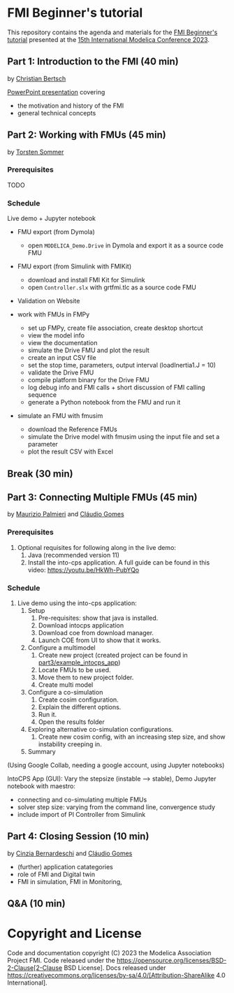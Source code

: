 # FMI Beginner's tutorial

This repository contains the agenda and materials for the [FMI Beginner's tutorial](https://www.conftool.com/modelica2023/index.php?page=browseSessions&form_session=5) presented at the [15th International Modelica Conference 2023](https://2023.international.conference.modelica.org/).

## Part 1: Introduction to the FMI (40 min)

by [Christian Bertsch](https://github.com/chrbertsch)

[PowerPoint presentation](part1/Introduction-to-FMI.pptx) covering

- the motivation and history of the FMI
- general technical concepts

## Part 2: Working with FMUs (45 min)

by [Torsten Sommer](https://github.com/t-sommer)

### Prerequisites

TODO

### Schedule

Live demo + Jupyter notebook

- FMU export (from Dymola)
  - open `MODELICA_Demo.Drive` in Dymola and export it as a source code FMU

- FMU export (from Simulink with FMIKit)
  - download and install FMI Kit for Simulink
  - open `Controller.slx` with grtfmi.tlc as a source code FMU

- Validation on Website

- work with FMUs in FMPy
  - set up FMPy, create file association, create desktop shortcut
  - view the model info
  - view the documentation
  - simulate the Drive FMU and plot the result
  - create an input CSV file
  - set the stop time, parameters, output interval (loadInertia1.J = 10)
  - validate the Drive FMU 
  - compile platform binary for the Drive FMU
  - log debug info and FMI calls + short discussion of FMI calling sequence
  - generate a Python notebook from the FMU and run it

- simulate an FMU with fmusim
  - download the Reference FMUs
  - simulate the Drive model with fmusim using the input file and set a parameter
  - plot the result CSV with Excel

## Break (30 min)

## Part 3: Connecting Multiple FMUs (45 min)

by [Maurizio Palmieri](https://github.com/mapalmieri) and [Cláudio Gomes](https://github.com/clagms)

### Prerequisites

1. Optional requisites for following along in the live demo:
   1. Java (recommended version 11)
   2. Install the into-cps application. A full guide can be found in this video: https://youtu.be/HkWh-PubYQo

### Schedule

1. Live demo using the into-cps application:
   1. Setup
      1. Pre-requisites: show that java is installed.
      2. Download intocps application
      3. Download coe from download manager.
      4. Launch COE from UI to show that it works.
   2. Configure a multimodel
      1. Create new project (created project can be found in [part3/example_intocps_app](part3/example_intocps_app))
      2. Locate FMUs to be used.
      3. Move them to new project folder.
      4. Create multi model
   3. Configure a co-simulation
      1. Create cosim configuration.
      2. Explain the different options.
      3. Run it.
      4. Open the results folder
   4. Exploring alternative co-simulation configurations.
      1. Create new cosim config, with an increasing step size, and show instability creeping in.
   5. Summary

(Using Google Collab, needing a google account, using Jupyter notebooks)

IntoCPS App (GUI): Vary the stepsize (instable --> stable), Demo
Jupyter notebook with maestro: 
- connecting and co-simulating multiple FMUs
- solver step size: varying from the command line, convergence study
- include import of PI Controller from Simulink

## Part 4: Closing Session (10 min)

by [Cinzia Bernardeschi](https://github.com/cbernardeschi) and [Cláudio Gomes](https://github.com/clagms)

- (further) application catategories
- role of FMI and Digital twin
- FMI in simulation, FMI in Monitoring, 

## Q&A (10 min)






# Copyright and License

Code and documentation copyright (C) 2023 the Modelica Association Project FMI.
Code released under the https://opensource.org/licenses/BSD-2-Clause[2-Clause BSD License].
Docs released under https://creativecommons.org/licenses/by-sa/4.0/[Attribution-ShareAlike 4.0 International].

